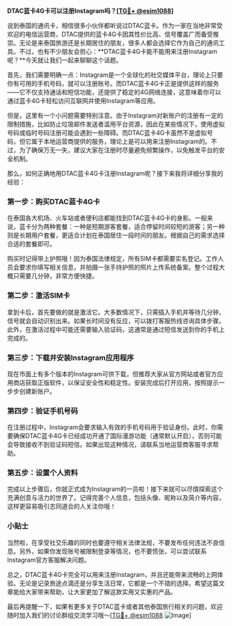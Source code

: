 **DTAC蓝卡4G卡可以注册Instagram吗？[[TG💪+ @esim1088](https://t.me/s/esim1088)]**

说到泰国的通讯卡，相信很多小伙伴都听说过DTAC蓝卡。作为一家在当地非常受欢迎的电信运营商，DTAC提供的蓝卡4G卡因其性价比高、信号覆盖广而备受推崇。无论是来泰国旅游还是长期居住的朋友，很多人都会选择它作为自己的通讯工具。不过，也有不少朋友会担心：**DTAC蓝卡4G卡能不能用来注册Instagram呢？**今天就让我们一起来聊聊这个话题。

首先，我们需要明确一点：Instagram是一个全球化的社交媒体平台，理论上只要你有可用的手机号码，就可以注册账号。而DTAC蓝卡4G卡正是提供这样的服务——它不仅支持通话和短信功能，还提供了稳定的4G网络连接，这意味着你可以通过蓝卡4G卡轻松访问互联网并使用Instagram等应用。

但是，这里有一个小问题需要特别注意。由于Instagram对新账户的注册有一定的限制措施，比如防止垃圾邮件发送者滥用平台资源，因此在某些情况下，使用虚拟号码或临时号码注册可能会遇到一些障碍。而DTAC蓝卡4G卡虽然不是虚拟号码，但它属于本地运营商提供的服务，理论上是可以用来注册Instagram的。不过，为了确保万无一失，建议大家在注册时尽量避免频繁操作，以免触发平台的安全机制。

那么，如何正确地用DTAC蓝卡4G卡注册Instagram呢？接下来我将详细分享我的经验：

### 第一步：购买DTAC蓝卡4G卡

在泰国各大机场、火车站或者便利店都能找到DTAC蓝卡4G卡的身影。一般来说，蓝卡分为两种套餐：一种是短期游客套餐，适合停留时间较短的游客；另一种则是长期用户套餐，更适合计划在泰国居住一段时间的朋友。根据自己的需求选择合适的套餐即可。

购买时记得带上护照哦！因为泰国法律规定，所有SIM卡都需要实名登记。工作人员会要求你填写相关信息，并拍摄一张手持护照的照片上传系统备案。整个过程大概只需要几分钟，非常方便快捷。

### 第二步：激活SIM卡

拿到卡后，首先要做的就是激活它。大多数情况下，只需插入手机并等待几分钟，信号就会自动识别出来。如果长时间没有反应，可以拨打客服热线咨询具体步骤。此外，在激活过程中可能还需要输入验证码，这通常是通过短信发送到你的手机上完成的。

### 第三步：下载并安装Instagram应用程序

现在市面上有多个版本的Instagram可供下载，但推荐大家从官方网站或者官方应用商店获取正版软件，以保证安全性和稳定性。安装完成后打开应用，按照提示一步步创建新账户。

### 第四步：验证手机号码

在注册过程中，Instagram会要求输入有效的手机号码用于验证身份。此时，你需要确保DTAC蓝卡4G卡已经成功开通了国际漫游功能（通常默认开启），否则可能会导致接收不到验证码短信。如果出现这种情况，请联系当地运营商客服寻求帮助。

### 第五步：设置个人资料

完成以上步骤后，你就正式成为Instagram的一员啦！接下来就可以尽情探索这个充满创意与活力的世界了。记得完善个人信息，包括头像、昵称以及简介等内容，这样更容易吸引志同道合的人关注你哦！

### 小贴士

当然啦，在享受社交乐趣的同时也要遵守相关法律法规，不要发布任何违法不良信息。另外，如果你发现账号被限制登录等情况，也不要慌张，可以尝试联系Instagram官方客服解决问题。

总之，DTAC蓝卡4G卡完全可以用来注册Instagram，并且还能带来流畅的上网体验。无论是记录旅途点滴还是分享生活日常，它都是一个不错的选择。希望这篇文章能给大家带来帮助，让大家更加了解这款实用又实惠的产品。

最后再提醒一下，如果有更多关于DTAC蓝卡或者其他泰国旅行相关的问题，欢迎随时加入我们的讨论群组交流学习哦～[[TG💪+ @esim1088](https://t.me/s/esim1088) ![Image](https://i.postimg.cc/4NQfJmqS/Snipaste-2025-05-13-00-14-12.png)]